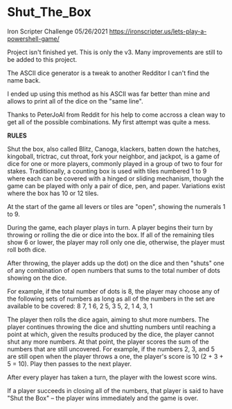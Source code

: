# Shut_The_Box
Iron Scripter Challenge 05/26/2021
https://ironscripter.us/lets-play-a-powershell-game/

Project isn't finished yet. This is only the v3. Many improvements are still to be added to this project.

The ASCII dice generator is a tweak to another Redditor I can't find the name back. 

I ended up using this method as his ASCII was far better than mine and allows to print all of the dice on the "same line". 

Thanks to PeterJoAl from Reddit for his help to come accross a clean way to get all of the possible combinations. My first attempt was quite a mess.


**RULES**

Shut the box, also called Blitz, Canoga, klackers, batten down the hatches, kingoball, trictrac, cut throat, fork your neighbor, and jackpot, is a game of dice for one or more players, commonly played in a group of two to four for stakes. 
Traditionally, a counting box is used with tiles numbered 1 to 9 where each can be covered with a hinged or sliding mechanism, though the game can be played with only a pair of dice, pen, and paper. Variations exist where the box has 10 or 12 tiles.

At the start of the game all levers or tiles are "open", showing the numerals 1 to 9.

During the game, each player plays in turn. A player begins their turn by throwing or rolling the die or dice into the box. If all of the remaining tiles show 6 or lower, the player may roll only one die, otherwise, the player must roll both dice.

After throwing, the player adds up the dot) on the dice and then "shuts" one of any combination of open numbers that sums to the total number of dots showing on the dice. 

For example, if the total number of dots is 8, the player may choose any of the following sets of numbers as long as all of the numbers in the set are available to be covered:
8
7, 1
6, 2
5, 3
5, 2, 1
4, 3, 1

The player then rolls the dice again, aiming to shut more numbers. The player continues throwing the dice and shutting numbers until reaching a point at which, given the results produced by the dice, the player cannot shut any more numbers.
At that point, the player scores the sum of the numbers that are still uncovered. 
For example, if the numbers 2, 3, and 5 are still open when the player throws a one, the player's score is 10 (2 + 3 + 5 = 10). 
Play then passes to the next player.

After every player has taken a turn, the player with the lowest score wins.

If a player succeeds in closing all of the numbers, that player is said to have "Shut the Box" – the player wins immediately and the game is over.

